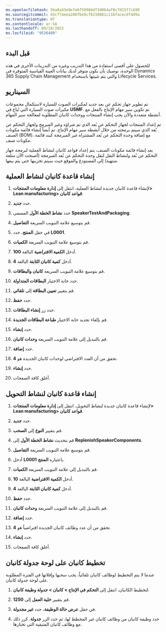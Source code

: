 ```yaml
---
ms.openlocfilehash: 5ba8a43e9e7e6f59984df3d064af8c7d15f7cb98
ms.sourcegitcommit: 43cf7aeea286fbe9cf6210881c11bfacecdf4d9a
ms.translationtype: HT
ms.contentlocale: ar-SA
ms.lasthandoff: 09/19/2022
ms.locfileid: "9536489"
---
```

## <a name="before-you-begin"></a>قبل البدء
للحصول على أقصى استفادة من هذا التدريب وغيره من التدريبات الأخرى في هذه الوحدة، نوصيك بأن يكون متوفر لديك بيانات العينة القياسية المتوفرة في Dynamics 365 Supply Chain Management والتي يتم تثبيتها باستخدام Lifecycle Services.

## <a name="scenario"></a>السيناريو

تم تطوير جهاز تحكم عن بعد جديد لمكبرات الصوت للسيارة لاستكمال مجموعات مكبرات صوت السيارة التي تُباع في **USMF**. تم تكوين سير مهام الإنتاج بالفعل مع أنشطة متعددة والآن يجب إنشاء المنتجات ووحدات كانبان المطلوبة لمعالجة سير المهام.

تم إعداد المنتجات لجهاز التحكم عن بُعد الذي تم شراؤه وغير المبرمج ولجهاز التحكم عن بُعد الذي سيتم برمجته من خلال أنشطة سير مهام الإنتاج. تم أيضاً إنشاء قائمة مكونات الصنف (BOM)، مع إضافة وحدة التحكم عن بُعد المشتراة غير المبرمجة كبند قائمة مكونات صنف.

بعد إنشاء قائمة مكونات الصنف، يتم إعداد قواعد كانبان لنشاط العملية لبرمجة جهاز التحكم عن بُعد ولنشاط النقل لنقل وحدة التحكم عن بُعد المبرمجة (أصبحت الآن سلعة منتهية) إلى المستودع والموقع حيث سيتم تخزينها حتى يتم بيعها.

## <a name="create-the-kanban-rule-for-the-process-activity"></a>إنشاء قاعدة كانبان لنشاط العملية

1.  لإنشاء قاعدة كانبان جديدة لنشاط العملية، انتقل إلى **إدارة معلومات المنتجات> Lean manufacturing> قواعد كانبان**.

2.  حدد **جديد‏‎**.

3.  حدد **نشاط الخطة الأول** المسمى **SpeakerTestAndPackaging**.

4.  قم بتوسيع علامة التبويب السريعة **التفاصيل**.

5.  في حقل **المنتج**، حدد **L0001**.

6.  قم بتوسيع علامة التبويب السريعة **الكميات**.

7.  أدخل **الكمية الافتراضية** البالغة **100**.

8.  أدخل **كمية كانبان الثابتة** البالغة **4**.

9.  قم بتوسيع علامة التبويب السريعة **كانبان والبطاقات**.

10. حدد خانة الاختيار **البطاقات المتداولة**.

11. قم بتغيير **تعيين البطاقة** إلى **تلقائي**.

12. حدد **حفظ**.

13. حدد زر **إنشاء البطاقات**.

14. قم بإلغاء تحديد خانة الاختيار **طباعة البطاقات الجديدة**.

15. حدد **إنشاء**.

16. قم بالتبديل إلى علامة التبويب السريعة **وحدات كانبان**.

17. حدد **إضافة**.

18. تحقق من أن العدد الافتراضي لوحدات كانبان الجديدة هو **4**.

19. حدد **إنشاء**.

20. أغلق كافة الصفحات.

## <a name="create-the-kanban-rule-for-the-transfer-activity"></a>إنشاء قاعدة كانبان لنشاط التحويل


1.  لإنشاء قاعدة كانبان جديدة لنشاط التحويل، انتقل إلى **إدارة معلومات المنتجات> Lean manufacturing> قواعد كانبان**.

2.  حدد **جديد‏‎**.

3.  قم بتغيير **النوع** إلى **السحب**.

4.  قم بتحديث **نشاط الخطة الأول** إلى **ReplenishSpeakerComponents**.

5.  قم بتوسيع علامة التبويب السريعة **التفاصيل**.

6.  أدخل **L0001** باعتباره **المنتج**.

7.  قم بالتبديل إلى علامة التبويب السريعة **الكميات**.

8.  أدخل **الكمية الافتراضية** البالغة **10**.

9.  أدخل **كمية كانبان الثابتة** البالغة **4**.

10. حدد **حفظ**.

11. قم بالتبديل إلى علامة التبويب السريعة **وحدات كانبان**.

12. حدد **إضافة**.

13. تحقق من أن عدد وظائف كانبان الجديدة افتراضياً هو **4**.

14. حدد **إنشاء**.

15. أغلق كافة الصفحات.

## <a name="plan-a-kanban-on-the-kanban-schedule-board"></a>تخطيط كانبان على لوحة جدولة كانبان

عندما لا يتم التخطيط لوظائف كانبان تلقائياً، يجب سحبها وإفلاتها في الفترة المطلوبة على لوحة جدولة كانبان.

1.  لتخطيط الكانبان، انتقل إلى **التحكم في الإنتاج > كانبان > جدولة وظيفة كانبان**.

2.  قم بتغيير **خلية العمل** إلى **1250**.

3.  في حقل **عرض حالة الوظيفة**، حدد **غير مجدولة**.

4.  حدد وظيفة كانبان من وظائف كانبان غير المخطط لها، ثم حدد الزر **جدولة**. كرر ذلك مع وظائف كانبان المتبقية التي تختارها. 
